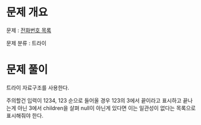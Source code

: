 # 문제 개요

문제 : [전화번호 목록](https://www.acmicpc.net/problem/5052)

문제 분류 : 트라이

# 문제 풀이

트라이 자료구조를 사용한다.

주의할건 입력이 1234, 123 순으로 들어올 경우 123의 3에서 끝이라고 표시하고 끝나는게 아닌 3에서 children을 살펴 null이 아닌게 있다면 이는 일관성이 없다는 목록으로 표시해줘야 한다.